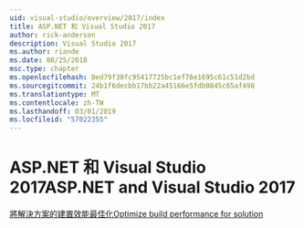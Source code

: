 ```yaml
---
uid: visual-studio/overview/2017/index
title: ASP.NET 和 Visual Studio 2017
author: rick-anderson
description: Visual Studio 2017
ms.author: riande
ms.date: 08/25/2018
msc.type: chapter
ms.openlocfilehash: 0ed79f30fc95417725bc1ef76e1695c61c51d2bd
ms.sourcegitcommit: 24b1f6decbb17bb22a45166e5fdb0845c65af498
ms.translationtype: MT
ms.contentlocale: zh-TW
ms.lasthandoff: 03/01/2019
ms.locfileid: "57022355"
---
```

<a name="aspnet-and-visual-studio-2017"></a><span data-ttu-id="83ba2-103">ASP.NET 和 Visual Studio 2017</span><span class="sxs-lookup"><span data-stu-id="83ba2-103">ASP.NET and Visual Studio 2017</span></span>
====================

[<span data-ttu-id="83ba2-104">將解決方案的建置效能最佳化</span><span class="sxs-lookup"><span data-stu-id="83ba2-104">Optimize build performance for solution</span></span>](xref:visual-studio/overview/2017/optimize-build-perf)